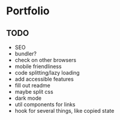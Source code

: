 # Portfolio

## TODO

- SEO
- bundler?
- check on other browsers
- mobile friendliness
- code splitting/lazy loading
- add accessible features
- fill out readme
- maybe split css
- dark mode
- util components for links
- hook for several things, like copied state
